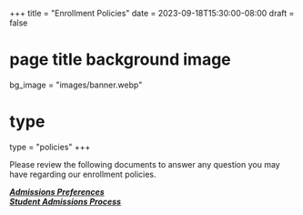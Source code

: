 +++
title = "Enrollment Policies"
date = 2023-09-18T15:30:00-08:00
draft = false
# page title background image
bg_image = "images/banner.webp"
# type
type = "policies"
+++

Please review the following documents to answer any question you may have regarding our enrollment policies.

***[Admissions Preferences](/documents/policies/Admissions-Preference-Dobbins-Letter.pdf)***  
***[Student Admissions Process](/documents/policies/Student-Admissions.pdf)***  
